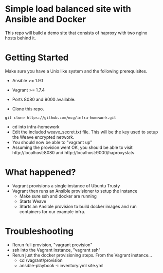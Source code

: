 Simple load balanced site with Ansible and Docker
=================================================
This repo will build a demo site that consists of haproxy with two nginx hosts behind it.

Getting Started
===============
Make sure you have a Unix like system and the following prerequisites.
- Ansible >= 1.9.1
- Vagrant >= 1.7.4
- Ports 8080 and 9000 available.

- Clone this repo.
```
git clone https://github.com/mcg/infra-homework.git 
```
- cd into infra-homework
- Edit the included weave_secret.txt file. This will be the key used to setup the Weave encrypted network.
- You should now be able to "vagrant up"
- Assuming the provision went OK, you should be able to visit http://localhost:8080 and http://localhost:9000/haproxystats

What happened?
==============
- Vagrant provisions a single instance of Ubuntu Trusty
- Vagrant then runs an Ansible provisioner to setup the instance
  - Make sure ssh and docker are running
  - Starts Weave
  - Starts an Ansible provision to build docker images and run containers for our example infra.

Troubleshooting
===============
- Rerun full provision, "vagrant provision"
- ssh into the Vagrant instance, "vagrant ssh"
- Rerun just the docker provisioning steps. From the Vagrant instance...
  - cd /vagrant/provision
  - ansible-playbook -i inventory.yml site.yml

